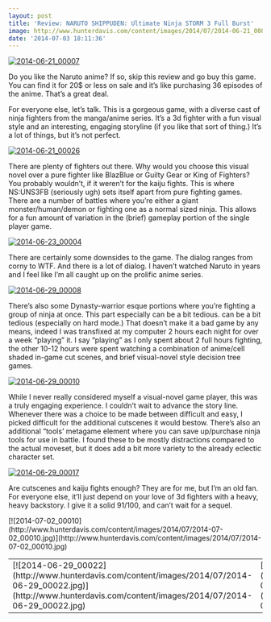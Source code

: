 ```yaml
---
layout: post
title: 'Review: NARUTO SHIPPUDEN: Ultimate Ninja STORM 3 Full Burst'
image: http://www.hunterdavis.com/content/images/2014/07/2014-06-21_00026.jpg
date: '2014-07-03 18:11:36'
---
```



[![2014-06-21_00007](http://www.hunterdavis.com/content/images/2014/07/2014-06-21_00007.jpg)](http://www.hunterdavis.com/content/images/2014/07/2014-06-21_00007.jpg)

Do you like the Naruto anime? If so, skip this review and go buy this game. You can find it for 20$ or less on sale and it’s like purchasing 36 episodes of the anime. That’s a great deal.

For everyone else, let’s talk. This is a gorgeous game, with a diverse cast of ninja fighters from the manga/anime series. It’s a 3d fighter with a fun visual style and an interesting, engaging storyline (if you like that sort of thing.) It’s a lot of things, but it’s not perfect.

[![2014-06-21_00026](http://www.hunterdavis.com/content/images/2014/07/2014-06-21_00026.jpg)](http://www.hunterdavis.com/content/images/2014/07/2014-06-21_00026.jpg)

There are plenty of fighters out there. Why would you choose this visual novel over a pure fighter like BlazBlue or Guilty Gear or King of Fighters? You probably wouldn’t, if it weren’t for the kaiju fights. This is where NS:UNS3FB (seriously ugh) sets itself apart from pure fighting games. There are a number of battles where you’re either a giant monster/human/demon or fighting one as a normal sized ninja. This allows for a fun amount of variation in the (brief) gameplay portion of the single player game.

[![2014-06-23_00004](http://www.hunterdavis.com/content/images/2014/07/2014-06-23_00004.jpg)](http://www.hunterdavis.com/content/images/2014/07/2014-06-23_00004.jpg)

There are certainly some downsides to the game. The dialog ranges from corny to WTF. And there is a lot of dialog. I haven’t watched Naruto in years and I feel like I’m all caught up on the prolific anime series.

[![2014-06-29_00008](http://www.hunterdavis.com/content/images/2014/07/2014-06-29_00008.jpg)](http://www.hunterdavis.com/content/images/2014/07/2014-06-29_00008.jpg)

There’s also some Dynasty-warrior esque portions where you’re fighting a group of ninja at once. This part especially can be a bit tedious. can be a bit tedious (especially on hard mode.) That doesn’t make it a bad game by any means, indeed I was transfixed at my computer 2 hours each night for over a week “playing” it. I say “playing” as I only spent about 2 full hours fighting, the other 10-12 hours were spent watching a combination of anime/cell shaded in-game cut scenes, and brief visual-novel style decision tree games.

[![2014-06-29_00010](http://www.hunterdavis.com/content/images/2014/07/2014-06-29_00010.jpg)](http://www.hunterdavis.com/content/images/2014/07/2014-06-29_00010.jpg)

While I never really considered myself a visual-novel game player, this was a truly engaging experience. I couldn’t wait to advance the story line. Whenever there was a choice to be made between difficult and easy, I picked difficult for the additional cutscenes it would bestow. There’s also an additional “tools’ metagame element where you can save up/purchase ninja tools for use in battle. I found these to be mostly distractions compared to the actual moveset, but it does add a bit more variety to the already eclectic character set.

[![2014-06-29_00017](http://www.hunterdavis.com/content/images/2014/07/2014-06-29_00017.jpg)](http://www.hunterdavis.com/content/images/2014/07/2014-06-29_00017.jpg)

Are cutscenes and kaiju fights enough? They are for me, but I’m an old fan. For everyone else, it’ll just depend on your love of 3d fighters with a heavy, heavy backstory. I give it a solid 91/100, and can’t wait for a sequel.

<table><tr><td>[![2014-06-29_00022](http://www.hunterdavis.com/content/images/2014/07/2014-06-29_00022.jpg)](http://www.hunterdavis.com/content/images/2014/07/2014-06-29_00022.jpg)</td><td>[![2014-06-29_00024](http://www.hunterdavis.com/content/images/2014/07/2014-06-29_00024.jpg)](http://www.hunterdavis.com/content/images/2014/07/2014-06-29_00024.jpg)</td><td>[![2014-07-02_00006](http://www.hunterdavis.com/content/images/2014/07/2014-07-02_00006.jpg)](http://www.hunterdavis.com/content/images/2014/07/2014-07-02_00006.jpg)</td></tr><tr>[![2014-07-02_00010](http://www.hunterdavis.com/content/images/2014/07/2014-07-02_00010.jpg)](http://www.hunterdavis.com/content/images/2014/07/2014-07-02_00010.jpg)<table></table></tr></table>
